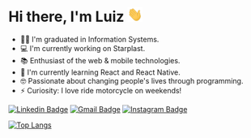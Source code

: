 <h1 align="left">Hi there, I'm Luiz <img src="https://raw.githubusercontent.com/ABSphreak/ABSphreak/master/gifs/Hi.gif" width="30px"></h1>

- 👨‍🎓 I'm graduated in Information Systems.
- 💻 I'm currently working on Starplast.
- 📚 Enthusiast of the web & mobile technologies.
- 🌱 I'm currently learning React and React Native.
- 🤓 Passionate about changing people's lives through programming.
- ⚡ Curiosity: I love ride motorcycle on weekends!


[![Linkedin Badge](https://img.shields.io/badge/-Luiz%20Pedro-0c63a7?style=flat-square&logo=Linkedin&logoColor=white&link=https://www.linkedin.com/in/lmodenez/)](https://www.linkedin.com/in/lmodenez/) 
[![Gmail Badge](https://img.shields.io/badge/-lmodenez98@gmail.com-0c63a7?style=flat-square&logo=Gmail&logoColor=white&link=mailto:lmodenez98@gmail.com)](mailto:lmodenez98@gmail.com)
[![Instagram Badge](https://img.shields.io/badge/@luizmodenez-0c63a7?style=flat-square&labelColor=0c63a7&logo=instagram&logoColor=white&link=https://instagram.com/_luizmodenez)](https://instagram.com/_luizmodenez) 


[![Top Langs](https://github-readme-stats.vercel.app/api/top-langs/?username=lmodenez&layout=compact)](https://github.com/lmodenez/github-readme-stats)


